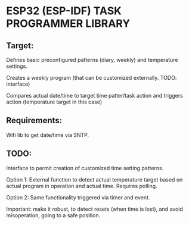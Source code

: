 # ESP32 (ESP-IDF) TASK PROGRAMMER LIBRARY
 
## Target:

Defines basic preconfigured patterns (diary, weekly) and temperature settings.

Creates a weekly program (that can be customized externally. TODO: interface)

Compares actual date/time to target time patter/task action and triggers action (temperature target in this case) 


## Requirements:

  Wifi lib to get date/time via SNTP.


## TODO: 

Interface to permit creation of customized time setting patterns.

Option 1: External function to detect actual temperature target based on actual program in operation and actual time. Requires polling.

Option 2: Same functionality triggered via timer and event.

Important: make it robust, to detect resets (when time is lost), and avoid misoperation, going to a safe position.
